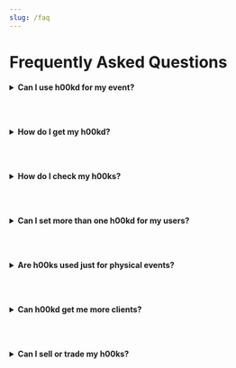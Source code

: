 ```yaml
---
slug: /faq
---
```


# Frequently Asked Questions

<details close>
  <summary><b>Can I use h00kd for my event?</b></summary>
  <br></br>
  You guessed right! You can use h00kd to issue Proof of Attendance Protocols to incentivize your audience to participate in your event. H00ks can be programmed to be transformed to whatever perk you want to offer your audience.
</details>

<br></br>
<details close>
  <summary><b>How do I get my h00kd?</b></summary>
  <br></br>
  H00ks can either be accessed through our h00ks collection on the platform (** add link when ready**) or provided by event organizers, streamers, and other h00ks issuers via link or QR code. Claim your first h00k now!
</details>

<br></br>
<details close>
  <summary><b>How do I check my h00ks?</b></summary>
  <br></br>
  You can easily check all your h00ks through our dashboard.
</details>

<br></br>
<details close>
  <summary><b>Can I set more than one h00kd for my users?</b></summary>
  <br></br>
  There is no limit on the number of h00ks issuers can provide to their users. You can also provide different h00ks for one event, creating level and gamification.
</details>

<br></br>
<details close>
  <summary><b>Are h00ks used just for physical events?</b></summary>
  <br></br>
  No, h00ks can be issued and used for both physical and virtual events, for a number of audiences such as streamers or influencers trying to engage their audiences.
</details>

<br></br>
<details close>
  <summary><b>Can h00kd get me more clients?</b></summary>
  <br></br>
  Certainly, h00ks increase customer engagement and provide them with a reason to visit your store, attend your event, or participate in any of your initiatives.
</details>

<br></br>
<details close>
  <summary><b>Can I sell or trade my h00ks?</b></summary>
  <br></br>
  Absolutely, your h00ks are your property and you can use them as you please. H00ks are NFTs and can be sold, traded or stored on the blockchain.
</details>